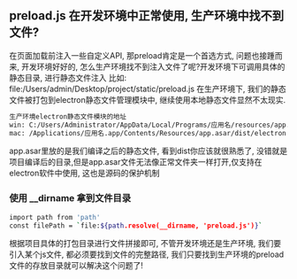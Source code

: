 ## preload.js 在开发环境中正常使用, 生产环境中找不到文件?
在页面加载前注入一些自定义API, 那preload肯定是一个首选方式, 问题也接踵而来, 开发环境好好的, 怎么生产环境找不到注入文件了呢?开发环境下可调用具体的静态目录, 
进行静态文件注入 比如: file:/Users/admin/Desktop/project/static/preload.js
在生产环境下, 我们的静态文件被打包到electron静态文件管理模块中, 继续使用本地静态文件显然不太现实. 
```bash
生产环境electron静态文件模块的地址
win: C:/Users/Administrator/AppData/Local/Programs/应用名/resources/app.asar/dist/electron
mac: /Applications/应用名.app/Contents/Resources/app.asar/dist/electron
```
app.asar里放的是我们编译之后的静态文件, 看到dist你应该就很熟悉了, 没错就是项目编译后的目录,但是app.asar文件无法像正常文件夹一样打开,仅支持在electron软件中使用, 这也是源码的保护机制</br>
### 使用 __dirname 拿到文件目录
```bash
import path from 'path'
const filePath = `file:${path.resolve(__dirname, 'preload.js')}`
```
根据项目具体的打包目录进行文件拼接即可, 不管开发环境还是生产环境, 我们要引入某个js文件, 都必须要找到文件的完整路径, 我们只要找到生产环境的preload文件的存放目录就可以解决这个问题了!</br>
